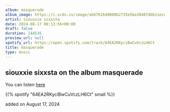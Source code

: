 ```yaml
---
album: masquerade
album_image: https://i.scdn.co/image/ab67616d0000b2735e5ba38487dbb11ece7b7ef8
artist: siouxxie sixxsta
date: 2024-08-17 00:13:56+00:00
draft: false
duration: 144535
preview_url: null
spotify_url: https://open.spotify.com/track/64EA2RKyciBwCuVczLH6Ct
title: masquerade
type: music
---
```



## siouxxie sixxsta on the album masquerade

You can listen [here](https://open.spotify.com/track/64EA2RKyciBwCuVczLH6Ct)

{{% spotify "64EA2RKyciBwCuVczLH6Ct" small %}}

added on August 17, 2024